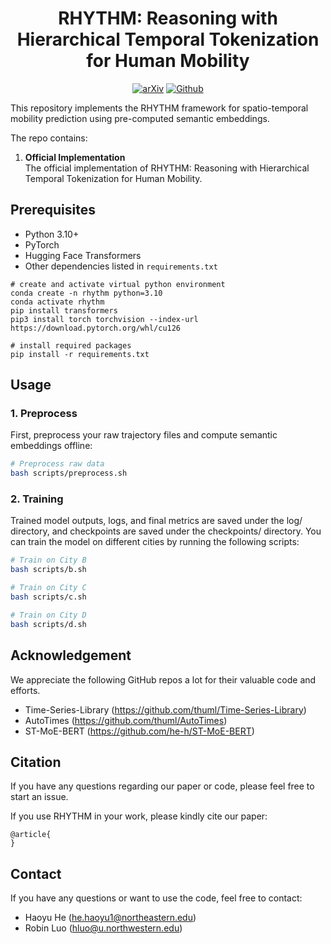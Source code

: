 

<div align="center">


# RHYTHM: Reasoning with Hierarchical Temporal Tokenization for Human Mobility

[![arXiv](https://img.shields.io/badge/arXiv-RHYTHM-ff0000.svg?style=for-the-badge)]()  [![Github](https://img.shields.io/badge/RHYTHM-000000?style=for-the-badge&logo=github&logoColor=white)](https://github.com/he-h/rhythm)
</div>


This repository implements the RHYTHM framework for spatio-temporal mobility prediction using pre-computed semantic embeddings.


The repo contains: 
1. **Official Implementation**  
The official implementation of RHYTHM: Reasoning with Hierarchical Temporal Tokenization for Human Mobility.







## Prerequisites

- Python 3.10+
- PyTorch
- Hugging Face Transformers
- Other dependencies listed in `requirements.txt`

```
# create and activate virtual python environment
conda create -n rhythm python=3.10
conda activate rhythm
pip install transformers
pip3 install torch torchvision --index-url https://download.pytorch.org/whl/cu126

# install required packages
pip install -r requirements.txt
```

## Usage

### 1. Preprocess

First, preprocess your raw trajectory files and compute semantic embeddings offline:

```bash
# Preprocess raw data
bash scripts/preprocess.sh
```

### 2. Training
Trained model outputs, logs, and final metrics are saved under the log/ directory, and checkpoints are saved under the checkpoints/ directory.
You can train the model on different cities by running the following scripts:

```bash
# Train on City B
bash scripts/b.sh

# Train on City C
bash scripts/c.sh

# Train on City D
bash scripts/d.sh
```

## Acknowledgement

We appreciate the following GitHub repos a lot for their valuable code and efforts.
- Time-Series-Library (https://github.com/thuml/Time-Series-Library)
- AutoTimes (https://github.com/thuml/AutoTimes)
- ST-MoE-BERT (https://github.com/he-h/ST-MoE-BERT)

## Citation

If you have any questions regarding our paper or code, please feel free to start an issue.

If you use RHYTHM in your work, please kindly cite our paper:

```
@article{
}
```

## Contact

If you have any questions or want to use the code, feel free to contact:
* Haoyu He (he.haoyu1@northeastern.edu)
* Robin Luo (hluo@u.northwestern.edu)
